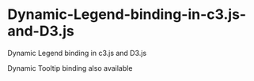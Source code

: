 # Dynamic-Legend-binding-in-c3.js-and-D3.js
Dynamic Legend binding in c3.js and D3.js

Dynamic Tooltip binding also available
